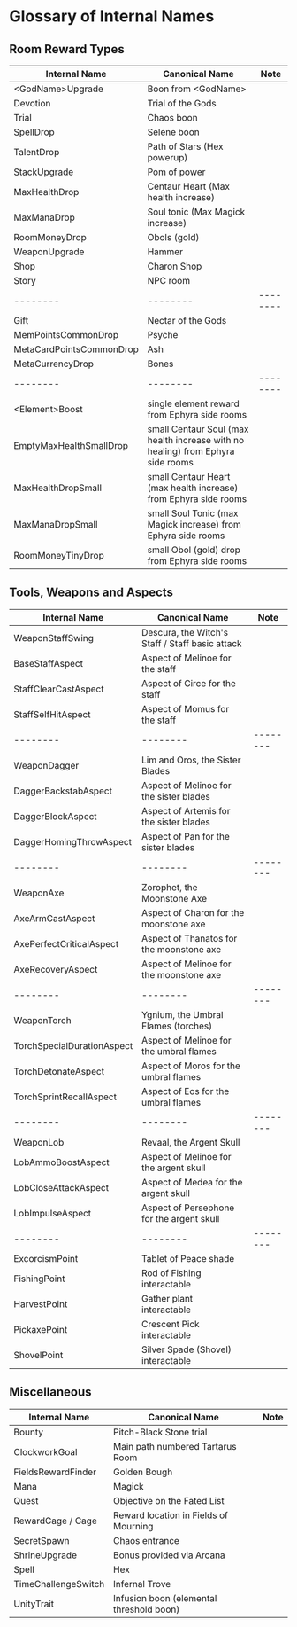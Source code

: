 # Glossary of Internal Names

## Room Reward Types
Internal Name | Canonical Name | Note
--- | --- | ---
&lt;GodName&gt;Upgrade | Boon from &lt;GodName&gt; |
Devotion | Trial of the Gods | 
Trial | Chaos boon |
SpellDrop | Selene boon | 
TalentDrop | Path of Stars (Hex powerup) | 
StackUpgrade | Pom of power |
MaxHealthDrop | Centaur Heart (Max health increase) |
MaxManaDrop | Soul tonic (Max Magick increase) |
RoomMoneyDrop | Obols (gold) | 
WeaponUpgrade | Hammer |
Shop | Charon Shop |
Story | NPC room | 
--------|--------|--------
Gift | Nectar of the Gods |
MemPointsCommonDrop | Psyche |
MetaCardPointsCommonDrop | Ash |
MetaCurrencyDrop | Bones | 
--------|--------|--------
&lt;Element&gt;Boost | single element reward from Ephyra side rooms | 
EmptyMaxHealthSmallDrop | small Centaur Soul (max health increase with no healing) from Ephyra side rooms
MaxHealthDropSmall | small Centaur Heart (max health increase) from Ephyra side rooms
MaxManaDropSmall | small Soul Tonic (max Magick increase) from Ephyra side rooms
RoomMoneyTinyDrop | small Obol (gold) drop from Ephyra side rooms

## Tools, Weapons and Aspects
Internal Name | Canonical Name | Note
--- | --- | ---
WeaponStaffSwing | Descura, the Witch's Staff / Staff basic attack
BaseStaffAspect | Aspect of Melinoe for the staff |
StaffClearCastAspect | Aspect of Circe for the staff | 
StaffSelfHitAspect | Aspect of Momus for the staff |
--------|--------|--------
WeaponDagger | Lim and Oros, the Sister Blades |
DaggerBackstabAspect | Aspect of Melinoe for the sister blades |
DaggerBlockAspect | Aspect of Artemis for the sister blades |
DaggerHomingThrowAspect | Aspect of Pan for the sister blades |
--------|--------|--------
WeaponAxe | Zorophet, the Moonstone Axe |
AxeArmCastAspect | Aspect of Charon for the moonstone axe |
AxePerfectCriticalAspect | Aspect of Thanatos for the moonstone axe |
AxeRecoveryAspect | Aspect of Melinoe for the moonstone axe |
--------|--------|--------
WeaponTorch | Ygnium, the Umbral Flames (torches) |
TorchSpecialDurationAspect | Aspect of Melinoe for the umbral flames | 
TorchDetonateAspect | Aspect of Moros for the umbral flames |
TorchSprintRecallAspect | Aspect of Eos for the umbral flames | 
--------|--------|--------
WeaponLob | Revaal, the Argent Skull |
LobAmmoBoostAspect | Aspect of Melinoe for the argent skull |
LobCloseAttackAspect | Aspect of Medea for the argent skull |
LobImpulseAspect | Aspect of Persephone for the argent skull |
--------|--------|--------
ExcorcismPoint | Tablet of Peace shade |
FishingPoint | Rod of Fishing interactable |
HarvestPoint | Gather plant interactable |
PickaxePoint | Crescent Pick interactable |
ShovelPoint | Silver Spade (Shovel) interactable |

## Miscellaneous
Internal Name | Canonical Name | Note
--- | --- | ---
Bounty | Pitch-Black Stone trial | 
ClockworkGoal | Main path numbered Tartarus Room |
FieldsRewardFinder | Golden Bough |
Mana | Magick |
Quest | Objective on the Fated List |
RewardCage / Cage | Reward location in Fields of Mourning | 
SecretSpawn | Chaos entrance |
ShrineUpgrade | Bonus provided via Arcana |
Spell | Hex |
TimeChallengeSwitch | Infernal Trove |
UnityTrait | Infusion boon (elemental threshold boon) | 
